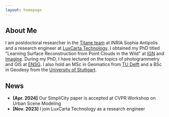 ```yaml
---
layout: homepage
---
```


## About Me

I am postdoctoral researcher in the <a href="https://team.inria.fr/titane/team/">Titane team</a> at INRIA Sophia Antipolis and a research engineer at <a href="https://www.luxcarta.com/">LuxCarta Technology</a>. I obtained my PhD titled "Learning Surface Reconstruction from Point Clouds in the Wild" at <a href="https://www.ign.fr/institut/identity-card">IGN</a> and <a href="https://imagine-lab.enpc.fr/">Imagine</a>. During my PhD, I have lectured on the topics of photogrammetry and GIS at <a href="https://ensg.eu/fr">ENSG</a>. I also hold an MSc in Geomatics from <a href="https://www.tudelft.nl/en/">TU Delft</a> and a BSc in Geodesy from the <a href="https://www.uni-stuttgart.de/en/">University of Stuttgart</a>.

## News

- **[Apr. 2024]** Our SimpliCity paper is accepted at CVPR Workshop on Urban Scene Modeling
- **[Nov. 2023]** I join LuxCarta Technology as a research engineer

<!-- - **[Nov. 2022]** I join INRIA as a postdoctoral researcher
- **[Oct. 2022]** Our benchmark paper for surface mesh reconstruction is accepted at PE&RS journal -->
<!-- - **[Oct. 2022]** I succesfully defended my PhD at IGN
 --><!-- - **[Aug. 2022]** Our paper about surface reconstruction with visibility is accepted at ICPR 2023
 -->

## Research Interests

- **Geometry Processing:** surface and volume modeling
- **Computer Vision:** point cloud generation and analysis
- **Machine Learning:** neural surface and radiance fields
- **Digital Twin:** BIM, CityGML, 3D city models


{% include_relative _includes/publications.md %}
{% include_relative _includes/services.md %}

